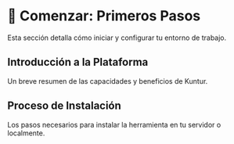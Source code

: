 # 🚀 Comenzar: Primeros Pasos

Esta sección detalla cómo iniciar y configurar tu entorno de trabajo.

## Introducción a la Plataforma
Un breve resumen de las capacidades y beneficios de Kuntur.

## Proceso de Instalación
Los pasos necesarios para instalar la herramienta en tu servidor o localmente.
